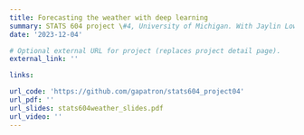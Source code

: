 ```yaml
---
title: Forecasting the weather with deep learning
summary: STATS 604 project \#4, University of Michigan. With Jaylin Lowe and Gabriel Patron.
date: '2023-12-04'

# Optional external URL for project (replaces project detail page).
external_link: ''

links:

url_code: 'https://github.com/gapatron/stats604_project04'
url_pdf: ''
url_slides: stats604weather_slides.pdf
url_video: ''
---
```


